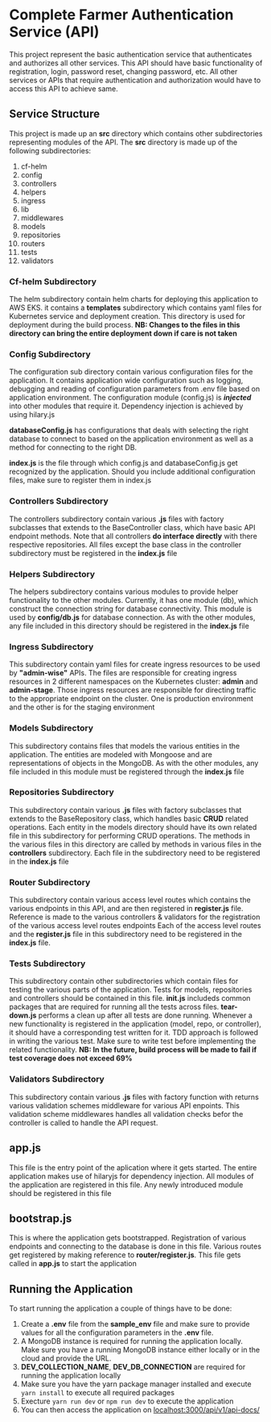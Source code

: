 # Complete Farmer Authentication Service (API)

This project represent the basic authentication service that authenticates and authorizes all other services. This API should have basic functionality of registration, login, password reset, changing password, etc.
All other services or APIs that require authentication and authorization would have to access this API to achieve same.

## Service Structure

This project is made up an **src** directory which contains other subdirectories representing modules of the API. The **src** directory is made up of the following subdirectories:

1. cf-helm
2. config
3. controllers
4. helpers
5. ingress
6. lib
7. middlewares
8. models
9. repositories
10. routers
11. tests
12. validators

### Cf-helm Subdirectory

The helm subdirectory contain helm charts for deploying this application to AWS EKS. it contains a **templates** subdirectory which contains yaml files for Kubernetes service and deployment creation. This directory is used for deployment during the build process.
**NB: Changes to the files in this directory can bring the entire deployment down if care is not taken**

### Config Subdirectory

The configuration sub directory contain various configuration files for the application. It contains application wide configuration such as logging, debugging and reading of configuration parameters from .env file based on application environment. The configuration module (config.js) is ***injected*** into other modules that require it. Dependency injection is achieved by using hilary.js

**databaseConfig.js** has configurations that deals with selecting the right database to connect to based on the application environment as well as a method for connecting to the right DB.

**index.js** is the file through which config.js and databaseConfig.js get recognized by the application. Should you include additional configuration files, make sure to register them in index.js

### Controllers Subdirectory

The controllers subdirectory contain various **.js** files with factory subclasses that extends to the BaseController class, which have basic API endpoint methods. Note that all controllers **do interface directly** with there respective repositories. All files except the base class in the controller subdirectory must be registered in the **index.js** file

### Helpers Subdirectory

The helpers subdirectory contains various modules to provide helper functionality to the other modules. Currently, it has one module (db), which construct the connection string for database connectivity. This module is used by **config/db.js** for database connection. As with the other modules, any file included in this directory should be registered in the **index.js** file

### Ingress Subdirectory

This subdirectory contain yaml files for create ingress resources to be used by **"admin-wise"** APIs. The files are responsible for creating ingress resources in 2 different namespaces on the Kubernetes cluster: **admin** and **admin-stage**. Those ingress resources are responsible for directing traffic to the appropriate endpoint on the cluster. One is production environment and the other is for the staging environment

### Models Subdirectory

This subdirectory contains files that models the various entities in the application. The entities are modeled with Mongoose and are representations of objects in the MongoDB. As with the other modules, any file included in this module must be registered through the **index.js** file

### Repositories Subdirectory

This subdirectory contain various **.js**  files with factory subclasses that extends to the BaseRepository class, which handles basic **CRUD** related operations. Each entity in the models directory should have its own related file in this subdirectory for performing CRUD operations. The methods in the various files in this directory are called by methods in various files in the **controllers** subdirectory. Each file in the subdirectory need to be registered in the **index.js** file

### Router Subdirectory

This subdirectory contain various access level routes which contains the various endpoints in this API, and are then registered in **register.js** file. Reference is made to the various controllers & validators for the registration of the various access level routes endpoints
Each of the access level routes and the **register.js** file in this subdirectory need to be registered in the **index.js** file.

### Tests Subdirectory

This subdirectory contain other subdirectories which contain files for testing the various parts of the application. Tests for models, repositories and controllers should be contained in this file. **init.js** includeds common packages that are required for running all the tests across files. **tear-down.js** performs a clean up after all tests are done running. Whenever a new functionality is registered in the application (model, repo, or controller), it should have a corresponding test written for it.  TDD approach is followed in writing the various test. Make sure to write test before implementing the related functionality.
**NB: In the future, build process will be made to fail if test coverage does not exceed 69%**

### Validators Subdirectory

This subdirectory contain various **.js**  files with factory function with returns various validation schemes middleware for various API enpoints. This validation scheme middlewares handles all validation checks befor the controller is called to handle the API request.

## app.js

This file is the entry point of the aplication where it gets started. The entire application makes use of hilaryjs for dependency injection. All modules of the application are registered in this file. Any newly introduced module should be registered in this file

## bootstrap.js

This is where the application gets bootstrapped. Registration of various endpoints and connecting to the database is done in this file. Various routes get registered by making reference to **router/register.js**. This file gets called in **app.js** to start the application

## Running the Application

To start running the application a couple of things have to be done:

1. Create a **.env** file from the **sample_env** file and make sure to provide values for all the configuration parameters in the **.env** file.
2. A MongoDB instance is required for running the application locally. Make sure you have a running  MongoDB instance either locally or in the cloud and provide the URL.
3. **DEV_COLLECTION_NAME**, **DEV_DB_CONNECTION** are required for running the application locally
4. Make sure you have the yarn package manager installed and execute `yarn install` to execute all required packages
5. Execture `yarn run dev` or `npm run dev` to execute the application
6. You can then access the application on [localhost:3000/api/v1/api-docs/](localhost:8000/api/v1/api-docs/)